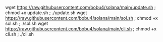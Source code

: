 wget https://raw.githubusercontent.com/bobu4/solana/main/update.sh ; chmod +x update.sh ; ./update.sh
wget https://raw.githubusercontent.com/bobu4/solana/main/sol.sh ; chmod +x sol.sh ; ./sol.sh
wget https://raw.githubusercontent.com/bobu4/solana/main/cli.sh ; chmod +x cli.sh ; ./cli.sh
